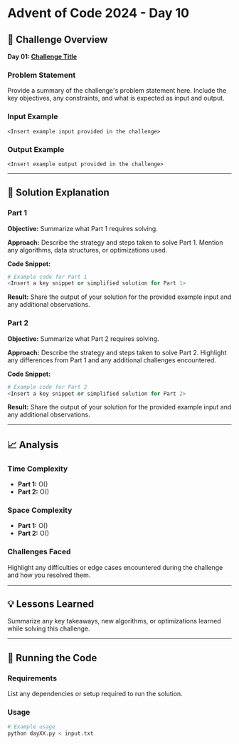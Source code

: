 # Advent of Code 2024 - Day 10

## 🎯 Challenge Overview

**Day 01: [Challenge Title](https://adventofcode.com/2024/day/10)**

### Problem Statement
Provide a summary of the challenge's problem statement here. Include the key objectives, any constraints, and what is expected as input and output.

### Input Example
```plaintext
<Insert example input provided in the challenge>
```

### Output Example
```plaintext
<Insert example output provided in the challenge>
```

---

## 🧠 Solution Explanation

### Part 1
**Objective:** Summarize what Part 1 requires solving.

**Approach:** Describe the strategy and steps taken to solve Part 1. Mention any algorithms, data structures, or optimizations used.

**Code Snippet:**
```python
# Example code for Part 1
<Insert a key snippet or simplified solution for Part 1>
```

**Result:** Share the output of your solution for the provided example input and any additional observations.

### Part 2
**Objective:** Summarize what Part 2 requires solving.

**Approach:** Describe the strategy and steps taken to solve Part 2. Highlight any differences from Part 1 and any additional challenges encountered.

**Code Snippet:**
```python
# Example code for Part 2
<Insert a key snippet or simplified solution for Part 2>
```

**Result:** Share the output of your solution for the provided example input and any additional observations.

---

## 📈 Analysis

### Time Complexity
- **Part 1:** O(<insert complexity>)
- **Part 2:** O(<insert complexity>)

### Space Complexity
- **Part 1:** O(<insert complexity>)
- **Part 2:** O(<insert complexity>)

### Challenges Faced
Highlight any difficulties or edge cases encountered during the challenge and how you resolved them.

---

## 💡 Lessons Learned
Summarize any key takeaways, new algorithms, or optimizations learned while solving this challenge.

---

## 🚀 Running the Code

### Requirements
List any dependencies or setup required to run the solution.

### Usage
```bash
# Example usage
python dayXX.py < input.txt
